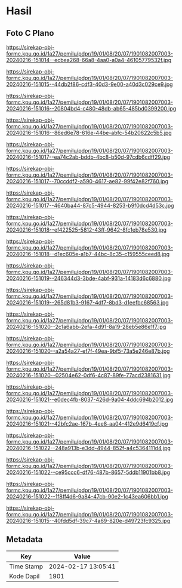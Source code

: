 # Hasil

## Foto C Plano

https://sirekap-obj-formc.kpu.go.id/1a27/pemilu/pdpr/19/01/08/20/07/1901082007003-20240216-151014--ecbea268-66a8-4aa0-a0a4-46105779532f.jpg

https://sirekap-obj-formc.kpu.go.id/1a27/pemilu/pdpr/19/01/08/20/07/1901082007003-20240216-151015--44db2f86-cdf3-40d3-9e00-a40d3c029ce9.jpg

https://sirekap-obj-formc.kpu.go.id/1a27/pemilu/pdpr/19/01/08/20/07/1901082007003-20240216-151016--20804bd4-c480-48db-ab65-485bd0399200.jpg

https://sirekap-obj-formc.kpu.go.id/1a27/pemilu/pdpr/19/01/08/20/07/1901082007003-20240216-151016--86ed6e78-616e-44be-abfc-54b20622c5b5.jpg

https://sirekap-obj-formc.kpu.go.id/1a27/pemilu/pdpr/19/01/08/20/07/1901082007003-20240216-151017--ea74c2ab-bddb-4bc8-b50d-97cdb6cdff29.jpg

https://sirekap-obj-formc.kpu.go.id/1a27/pemilu/pdpr/19/01/08/20/07/1901082007003-20240216-151017--70ccddf2-a590-4617-ae82-99f42e82f760.jpg

https://sirekap-obj-formc.kpu.go.id/1a27/pemilu/pdpr/19/01/08/20/07/1901082007003-20240216-151017--4640ba44-87c5-4944-8253-b9f0dcd4d53c.jpg

https://sirekap-obj-formc.kpu.go.id/1a27/pemilu/pdpr/19/01/08/20/07/1901082007003-20240216-151018--ef422525-5812-43ff-9642-8fc1eb78e530.jpg

https://sirekap-obj-formc.kpu.go.id/1a27/pemilu/pdpr/19/01/08/20/07/1901082007003-20240216-151018--d1ec605e-a1b7-44bc-8c35-c159555ceed8.jpg

https://sirekap-obj-formc.kpu.go.id/1a27/pemilu/pdpr/19/01/08/20/07/1901082007003-20240216-151019--246344d3-3bde-4abf-931a-14183d6c6880.jpg

https://sirekap-obj-formc.kpu.go.id/1a27/pemilu/pdpr/19/01/08/20/07/1901082007003-20240216-151019--265d81b3-9167-4df7-8bd3-d1eefbc68563.jpg

https://sirekap-obj-formc.kpu.go.id/1a27/pemilu/pdpr/19/01/08/20/07/1901082007003-20240216-151020--2c1a6abb-2efa-4d91-8a19-28eb5e86e1f7.jpg

https://sirekap-obj-formc.kpu.go.id/1a27/pemilu/pdpr/19/01/08/20/07/1901082007003-20240216-151020--a2a54a27-ef7f-49ea-9bf5-73a5e246e87b.jpg

https://sirekap-obj-formc.kpu.go.id/1a27/pemilu/pdpr/19/01/08/20/07/1901082007003-20240216-151020--02504e62-0df6-4c87-89fe-77acd2381631.jpg

https://sirekap-obj-formc.kpu.go.id/1a27/pemilu/pdpr/19/01/08/20/07/1901082007003-20240216-151021--e0dec4fb-8037-426d-9a04-4ddc694b2012.jpg

https://sirekap-obj-formc.kpu.go.id/1a27/pemilu/pdpr/19/01/08/20/07/1901082007003-20240216-151021--42bfc2ae-167b-4ee8-aa04-412e9d6419cf.jpg

https://sirekap-obj-formc.kpu.go.id/1a27/pemilu/pdpr/19/01/08/20/07/1901082007003-20240216-151022--248a913b-e3dd-4944-852f-a4c5364111d4.jpg

https://sirekap-obj-formc.kpu.go.id/1a27/pemilu/pdpr/19/01/08/20/07/1901082007003-20240216-151022--ce95ccc6-df76-487b-8657-5ddb11901bb8.jpg

https://sirekap-obj-formc.kpu.go.id/1a27/pemilu/pdpr/19/01/08/20/07/1901082007003-20240216-151022--1f8ff4d6-9a84-47cb-90e2-1c43ea606bb1.jpg

https://sirekap-obj-formc.kpu.go.id/1a27/pemilu/pdpr/19/01/08/20/07/1901082007003-20240216-151015--40fdd5df-39c7-4a69-820e-d49723fc9325.jpg


## Metadata

| Key        | Value               |
| ---------- | ------------------- |
| Time Stamp | 2024-02-17 13:05:41 |
| Kode Dapil | 1901                |



